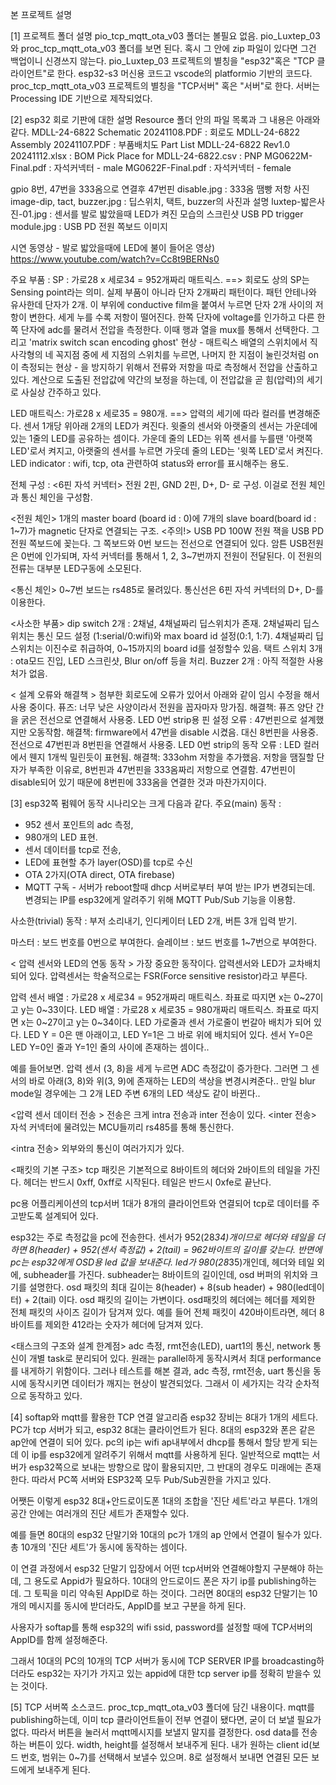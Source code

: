 본 프로젝트 설명

[1] 프로젝트 폴더 설명
pio_tcp_mqtt_ota_v03 폴더는 볼필요 없음.
pio_Luxtep_03와 proc_tcp_mqtt_ota_v03 폴더를 보면 된다. 혹시 그 안에 zip 파일이 있다면 그건 백업이니 신경쓰지 않는다.
pio_Luxtep_03 프로젝트의 별칭을 "esp32"혹은 "TCP 클라이언트"로 한다. esp32-s3 머신용 코드고 vscode의 platformio 기반의 코드다. 
proc_tcp_mqtt_ota_v03 프로젝트의 별칭을 "TCP서버" 혹은 "서버"로 한다. 서버는 Processing IDE 기반으로 제작되었다.

[2] esp32 회로 기판에 대한 설명
Resource 폴더 안의 파일 목록과 그 내용은 아래와 같다.
MDLL-24-6822 Schematic 20241108.PDF : 회로도
MDLL-24-6822 Assembly 20241107.PDF : 부품배치도
Part List MDLL-24-6822 Rev1.0 20241112.xlsx : BOM
Pick Place for MDLL-24-6822.csv : PNP
MG0622M-Final.pdf : 자석커넥터 - male
MG0622F-Final.pdf : 자석커넥터 - female

gpio 8번, 47번을 333옴으로 연결후 47번핀 disable.jpg : 333옴 땜빵 저항 사진
image-dip, tact, buzzer.jpg : 딥스위치, 택트, buzzer의 사진과 설명
luxtep-밟은사진-01.jpg : 센서를 발로 밟았을때 LED가 켜진 모습의 스크린샷
USB PD trigger module.jpg : USB PD 전원 쪽보드 이미지

시연 동영상 - 발로 밟았을때에 LED에 불이 들어온 영상) https://www.youtube.com/watch?v=Cc8t9BERNs0

주요 부품 : 
SP : 가로28 x 세로34 = 952개짜리 매트릭스. ==> 회로도 상의 SP는 Sensing point라는 의미. 실제 부품이 아니라 단자 2개짜리 패턴이다. 패턴 안테나와 유사한데 단자가 2개. 이 부위에 conductive film을 붙여서 누르면 단자 2개 사이의 저항이 변한다. 세게 누를 수록 저항이 떨어진다. 한쪽 단자에 voltage를 인가하고 다른 한쪽 단자에 adc를 물려서 전압을 측정한다. 이때 행과 열을 mux를 통해서 선택한다. 그리고 'matrix switch scan encoding ghost' 현상 - 매트릭스 배열의 스위치에서 직사각형의 네 꼭지점 중에 세 지점의 스위치를 누르면, 나머지 한 지점이 눌린것처럼 on이 측정되는 현상 - 을 방지하기 위해서 전류와 저항을 따로 측정해서 전압을 산출하고 있다. 계산으로 도출된 전압값에 약간의 보정을 하는데, 이 전압값을 곧 힘(압력)의 세기로 사실상 간주하고 있다.

LED 매트릭스: 가로28 x 세로35 = 980개. ==> 압력의 세기에 따라 컬러를 변경해준다. 센서 1개당 위아래 2개의 LED가 켜진다. 윗줄의 센서와 아랫줄의 센서는 가운데에 있는 1줄의 LED를 공유하는 셈이다. 가운데 줄의 LED는 위쪽 센서를 누를땐 '아랫쪽 LED'로서 켜지고, 아랫줄의 센서를 누르면 가웃데 줄의 LED는 '윗쪽 LED'로서 켜진다.
LED indicator : wifi, tcp, ota 관련하여 status와 error를 표시해주는 용도.

전체 구성 : 
<6핀 자석 커넥터>
전원 2핀, GND 2핀, D+, D- 로 구성. 이걸로 전원 체인과 통신 체인을 구성함.

<전원 체인>
1개의 master board (board id : 0)에 7개의 slave board(board id : 1~7)가 magnetic 단자로 연결되는 구조.
<주의!> USB PD 100W 전원 잭을 USB PD 전원 쪽보드에 꽂는다. 그 쪽보드와 0번 보드는 전선으로 연결되어 있다. 암튼 USB전원은 0번에 인가되며, 자석 커넥터를 통해서 1, 2, 3~7번까지 전원이 전달된다.
이 전원의 전류는 대부분 LED구동에 소모된다.

<통신 체인>
0~7번 보드는 rs485로 물려있다. 통신선은 6핀 자석 커넥터의 D+, D-를 이용한다.

<사소한 부품>
dip switch 2개 : 2채널, 4채널짜리 딥스위치가 존재. 2채널짜리 딥스위치는 통신 모드 설정 (1:serial/0:wifi)와 max board id 설정(0:1, 1:7).  4채널짜리 딥스위치는 이진수로 취급하여, 0~15까지의 board id를 설정할수 있음.
택트 스위치 3개 : ota모드 진입, LED 스크린샷, Blur on/off 등을 처리. 
Buzzer 2개 : 아직 적절한 사용처가 없음.

< 설계 오류와 해결책 > 첨부한 회로도에 오류가 있어서 아래와 같이 임시 수정을 해서 사용 중이다. 
퓨즈: 너무 낮은 사양이라서 전원을 꼽자마자 망가짐. 해결책: 퓨즈 양단 간을 굵은 전선으로 연결해서 사용중.
LED 0번 strip용 핀 설정 오류 : 47번핀으로 설계했지만 오동작함. 해결책: firmware에서 47번을 disable 시켰음. 대신 8번핀을 사용중. 전선으로 47번핀과 8번핀을 연결해서 사용중.
LED 0번 strip의 동작 오류 : LED 컬러에서 웬지 1개씩 밀린듯이 표현됨. 해결책: 333ohm 저항을 추가했음. 저항을 땜질할 단자가 부족한 이유로, 8번핀과 47번핀을 333옴짜리 저항으로 연결함. 47번핀이 disable되어 있기 때문에 8번핀에 333옴을 연결한 것과 마찬가지이다.



[3] esp32쪽 펌웨어 동작 시나리오는 크게 다음과 같다.
주요(main) 동작 : 
 - 952 센서 포인트의 adc 측정, 
 - 980개의 LED 표현. 
 - 센서 데이터를 tcp로 전송, 
 - LED에 표현할 추가 layer(OSD)를 tcp로 수신
 - OTA 2가지(OTA direct, OTA firebase)
 - MQTT 구독 - 서버가 reboot할때 dhcp 서버로부터 부여 받는 IP가 변경되는데. 변경되는 IP를 esp32에게 알려주기 위해 MQTT Pub/Sub 기능을 이용함.

사소한(trivial) 동작 : 부저 소리내기, 인디케이터 LED 2개, 버튼 3개 입력 받기.

마스터 : 보드 번호를 0번으로 부여한다.
슬레이브 : 보드 번호를 1~7번으로 부여한다.


< 압력 센서와 LED의 연동 동작 >
가장 중요한 동작이다. 압력센서와 LED가 교차배치되어 있다. 압력센서는 학술적으로는 FSR(Force sensitive resistor)라고 부른다.

압력 센서 배열 : 가로28 x 세로34 = 952개짜리 매트릭스. 좌표로 따지면 x는 0~27이고 y는 0~33이다.
LED 배열 : 가로28 x 세로35 = 980개짜리 매트릭스.  좌표로 따지면 x는 0~27이고 y는 0~34이다.
LED 가로줄과 센서 가로줄이 번갈아 배치가 되어 있다.
LED Y = 0은 맨 아래이고, LED Y=1은 그 바로 위에 배치되어 있다.
센서 Y=0은 LED Y=0인 줄과 Y=1인 줄의 사이에 존재하는 셈이다..

예를 들어보면. 압력 센서 (3, 8)을 세게 누르면 ADC 측정값이 증가한다.
그러면 그 센서의 바로 아래(3, 8)와 위(3, 9)에 존재하는 LED의 색상을 변경시켜준다..
만일 blur mode일 경우에는 그 2개 LED 주변 6개의 LED 색상도 같이 바뀐다..

<압력 센서 데이터 전송 >
전송은 크게 intra 전송과 inter 전송이 있다.
<inter 전송>
자석 커넥터에 물려있는 MCU들끼리 rs485를 통해 통신한다. 

<intra 전송>
외부와의 통신이 여러가지가 있다.

<패킷의 기본 구조>
tcp 패킷은 기본적으로 8바이트의 헤더와 2바이트의 테일을 가진다.
헤더는 반드시 0xff, 0xff로 시작된다. 테일은 반드시 0xfe로 끝난다.

pc용 어플리케이션의 tcp서버 1대가 8개의 클라이언트와 연결되어 tcp로 데이터를 주고받도록 설계되어 있다.

esp32는 주로 측정값을 pc에 전송한다. 센서가 952(28*34)개이므로 헤더와 테일을 더하면 8(header) + 952(센서 측정값) + 2(tail) = 962바이트의 길이를 갖는다.
반면에 pc는 esp32에게 OSD용 led 값을 보내준다. led가 980(28*35)개인데, 헤더와 테일 외에, subheader를 가진다. subheader는 8바이트의 길이인데, osd 버퍼의 위치와 크기를 설명한다.
osd 패킷의 최대 길이는 8(header) + 8(sub header) + 980(led데이터) + 2(tail) 이다.
osd 패킷의 길이는 가변이다. osd패킷의 헤더에는 헤더를 제외한 전체 패킷의 사이즈 길이가 담겨져 있다. 예를 들어 전체 패킷이 420바이트라면, 헤더 8바이트를 제외한 412라는 숫자가 헤더에 담겨져 있다.

<태스크의 구조와 설계 한계점>
adc 측정, rmt전송(LED), uart1의 통신, network 통신이 개별 task로 분리되어 있다. 
원래는 parallel하게 동작시켜서 최대 performance를 내게하기 위함이다.
그러나 테스트를 해본 결과, adc 측정, rmt전송, uart 통신을 동시에 동작시키면 데이터가 깨지는 현상이 발견되었다.
그래서 이 세가지는 각각 순차적으로 동작하고 있다.


[4] softap와 mqtt를 활용한 TCP 연결 알고리즘
esp32 장비는 8대가 1개의 세트다. 
PC가 tcp 서버가 되고, esp32 8대는 클라이언트가 된다. 8대의 esp32와 폰은 같은 ap안에 연결이 되어 있다. 
pc의 ip는 wifi ap내부에서 dhcp를 통해서 할당 받게 되는데 이 ip를 esp32에게 알려주기 위해서 mqtt를 사용하게 된다.
일반적으로 mqtt는 서버가 esp32쪽으로 보내는 방향으로 많이 활용되지만, 그 반대의 경우도 미래에는 존재한다.
따라서 PC쪽 서버와 ESP32쪽 모두 Pub/Sub권한을 가지고 있다.

어쨋든 이렇게 esp32 8대+안드로이도폰 1대의 조합을 '진단 세트'라고 부른다.
1개의 공간 안에는 여러개의 진단 세트가 존재할수 있다.

예를 들면 80대의 esp32 단말기와 10대의 pc가 1개의 ap 안에서 연결이 될수가 있다. 총 10개의 '진단 세트'가 동시에 동작하는 셈이다.

이 연결 과정에서 esp32 단말기 입장에서 어떤 tcp서버와 연결해야할지 구분해야 하는데, 그 용도로 Appid가 필요하다.
10대의 안드로이드 폰은 자기 ip를  publishing하는데. 그 토픽을 미리 약속된 AppID로 하는 것이다.
그러면 80대의 esp32 단말기는 10개의 메시지를 동시에 받더라도, AppID를 보고 구분을 하게 된다.

사용자가 softap를 통해 esp32의 wifi ssid, password를 설정할 때에 TCP서버의 AppID를 함께 설정해준다.

그래서 10대의 PC의 10개의 TCP 서버가 동시에 TCP SERVER IP를 broadcasting하더라도 esp32는 자기가 가지고 있는 appid에 대한 tcp server ip를 정확히 받을수 있는 것이다.

[5] TCP 서버쪽 소스코드. 
proc_tcp_mqtt_ota_v03 폴더에 담긴 내용이다.
mqtt를 publishing하는데, 이미 tcp 클라이언트들이 전부 연결이 됐다면, 굳이 더 보낼 필요가 없다. 따라서 버튼을 눌러서 mqtt메시지를 보낼지 말지를 결정한다.
osd data를 전송하는 버튼이 있다. width, height를 설정해서 보내주게 된다.
내가 원하는 client id(보드 번호, 범위는 0~7)를 선택해서 보낼수 있으며. 8로 설정해서 보내면 연결된 모든 보드에게 보내주게 된다.



